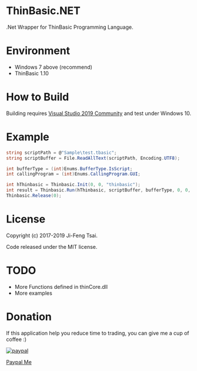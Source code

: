 # ThinBasic.NET

.Net Wrapper for ThinBasic Programming Language.

# Environment

- Windows 7 above (recommend)
- ThinBasic 1.10 

# How to Build

Building requires [Visual Studio 2019 Community](https://visualstudio.microsoft.com/vs/community/) and test under Windows 10.

# Example

```csharp
string scriptPath = @"Sample\test.tbasic";
string scriptBuffer = File.ReadAllText(scriptPath, Encoding.UTF8);

int bufferType = (int)Enums.BufferType.IsScript;
int callingProgram = (int)Enums.CallingProgram.GUI;

int hThinbasic = Thinbasic.Init(0, 0, "thinbasic");
int result = Thinbasic.Run(hThinbasic, scriptBuffer, bufferType, 0, 0, 0, 0, callingProgram, 0);
Thinbasic.Release(0);
```

# License

Copyright (c) 2017-2019 Ji-Feng Tsai.<br/>

Code released under the MIT license.

# TODO

- More Functions defined in thinCore.dll
- More examples

# Donation

If this application help you reduce time to trading, you can give me a cup of coffee :)

[![paypal](https://www.paypalobjects.com/en_US/TW/i/btn/btn_donateCC_LG.gif)](https://www.paypal.com/cgi-bin/webscr?cmd=_s-xclick&hosted_button_id=3RNMD6Q3B495N&source=url)

[Paypal Me](https://paypal.me/jiowcl?locale.x=zh_TW)